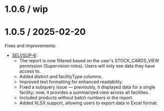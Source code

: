 1.0.6 / wip
==================

1.0.5 / 2025-02-20
==================

Fixes and Improvements:
* [SELVSUP-6](https://openlmis.atlassian.net/browse/SELVSUP-6):
  * The report is now filtered based on the user's STOCK_CARDS_VIEW permission (Supervision roles). Users will only see data they have access to. 
  * Added district and facilityType columns. 
  * Improved text formatting for enhanced readability. 
  * Fixed a subquery issue — previously, it displayed data for a single facility; now, it provides a summarized view across all facilities. 
  * Included products without batch numbers in the report. 
  * Added XLSX support, allowing users to export data in Excel format.
